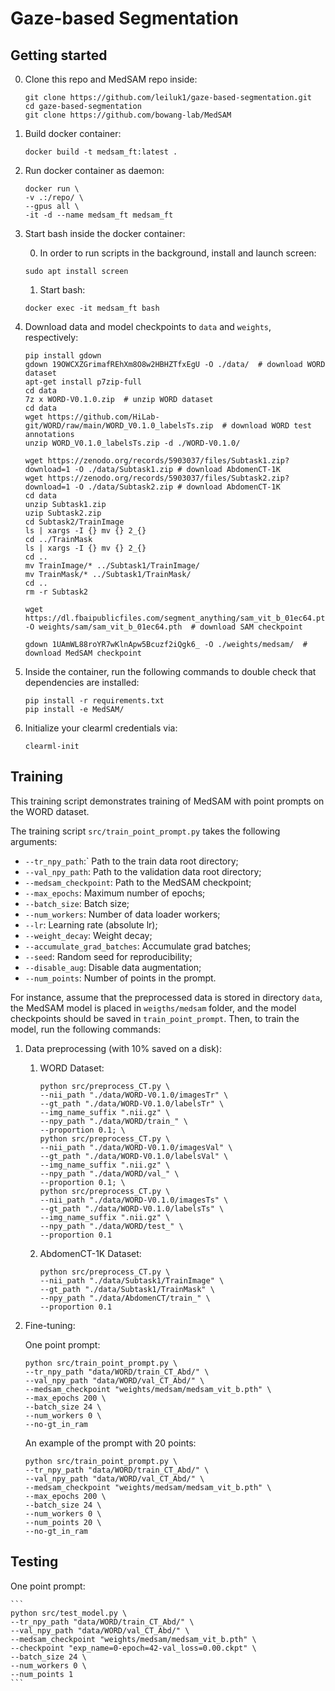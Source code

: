 # Gaze-based Segmentation

## Getting started

0. Clone this repo and MedSAM repo inside:
    ```
    git clone https://github.com/leiluk1/gaze-based-segmentation.git
    cd gaze-based-segmentation
    git clone https://github.com/bowang-lab/MedSAM
    ```

1. Build docker container:
    ```
    docker build -t medsam_ft:latest .
    ```

2. Run docker container as daemon:
    ```
    docker run \
    -v .:/repo/ \
    --gpus all \
    -it -d --name medsam_ft medsam_ft
    ```


3. Start bash inside the docker container:

    0. In order to run scripts in the background, install and launch screen:
    ```
    sudo apt install screen
    ```

    1. Start bash:

    ```
    docker exec -it medsam_ft bash
    ```

4. Download data and model checkpoints to `data` and `weights`, respectively:
    ```
    pip install gdown
    gdown 19OWCXZGrimafREhXm8O8w2HBHZTfxEgU -O ./data/  # download WORD dataset
    apt-get install p7zip-full
    cd data
    7z x WORD-V0.1.0.zip  # unzip WORD dataset
    cd data
    wget https://github.com/HiLab-git/WORD/raw/main/WORD_V0.1.0_labelsTs.zip  # download WORD test annotations
    unzip WORD_V0.1.0_labelsTs.zip -d ./WORD-V0.1.0/
    ```

    ```
    wget https://zenodo.org/records/5903037/files/Subtask1.zip?download=1 -O ./data/Subtask1.zip # download AbdomenCT-1K 
    wget https://zenodo.org/records/5903037/files/Subtask2.zip?download=1 -O ./data/Subtask2.zip # download AbdomenCT-1K 
    cd data
    unzip Subtask1.zip
    uzip Subtask2.zip
    cd Subtask2/TrainImage
    ls | xargs -I {} mv {} 2_{}
    cd ../TrainMask
    ls | xargs -I {} mv {} 2_{}
    cd ..
    mv TrainImage/* ../Subtask1/TrainImage/
    mv TrainMask/* ../Subtask1/TrainMask/
    cd ..
    rm -r Subtask2
    ```

    ```
    wget https://dl.fbaipublicfiles.com/segment_anything/sam_vit_b_01ec64.pth -O weights/sam/sam_vit_b_01ec64.pth  # download SAM checkpoint
    ```

    ```
    gdown 1UAmWL88roYR7wKlnApw5Bcuzf2iQgk6_ -O ./weights/medsam/  # download MedSAM checkpoint
    ```

5. Inside the container, run the following commands to double check that dependencies are installed:
    ```
    pip install -r requirements.txt
    pip install -e MedSAM/
    ```

6. Initialize your clearml credentials via:
    ```
    clearml-init
    ```

## Training

This training script demonstrates training of MedSAM with point prompts on the WORD dataset.

The training script `src/train_point_prompt.py` takes the following arguments:
* `--tr_npy_path`:` Path to the train data root directory;
* `--val_npy_path`: Path to the validation data root directory;
* `--medsam_checkpoint`: Path to the MedSAM checkpoint;
* `--max_epochs`: Maximum number of epochs;
* `--batch_size`: Batch size;
* `--num_workers`: Number of data loader workers;
* `--lr`: Learning rate (absolute lr);
* `--weight_decay`: Weight decay;
* `--accumulate_grad_batches`: Accumulate grad batches;
* `--seed`: Random seed for reproducibility;
* `--disable_aug`: Disable data augmentation;
* `--num_points`: Number of points in the prompt.


For instance, assume that the preprocessed data is stored in directory `data`, the MedSAM model is placed in `weigths/medsam` folder, and the model checkpoints should be saved in `train_point_prompt`. Then, to train the model, run the following commands:

1. Data preprocessing (with 10% saved on a disk):
    1. WORD Dataset:
        ```
        python src/preprocess_CT.py \
        --nii_path "./data/WORD-V0.1.0/imagesTr" \
        --gt_path "./data/WORD-V0.1.0/labelsTr" \
        --img_name_suffix ".nii.gz" \
        --npy_path "./data/WORD/train_" \
        --proportion 0.1; \
        python src/preprocess_CT.py \
        --nii_path "./data/WORD-V0.1.0/imagesVal" \
        --gt_path "./data/WORD-V0.1.0/labelsVal" \
        --img_name_suffix ".nii.gz" \
        --npy_path "./data/WORD/val_" \
        --proportion 0.1; \
        python src/preprocess_CT.py \
        --nii_path "./data/WORD-V0.1.0/imagesTs" \
        --gt_path "./data/WORD-V0.1.0/labelsTs" \
        --img_name_suffix ".nii.gz" \
        --npy_path "./data/WORD/test_" \
        --proportion 0.1
        ```

    2. AbdomenCT-1K Dataset:
        ```
        python src/preprocess_CT.py \
        --nii_path "./data/Subtask1/TrainImage" \
        --gt_path "./data/Subtask1/TrainMask" \
        --npy_path "./data/AbdomenCT/train_" \
        --proportion 0.1
        ```

2. Fine-tuning:

    One point prompt:

    ```
    python src/train_point_prompt.py \
    --tr_npy_path "data/WORD/train_CT_Abd/" \
    --val_npy_path "data/WORD/val_CT_Abd/" \
    --medsam_checkpoint "weights/medsam/medsam_vit_b.pth" \
    --max_epochs 200 \
    --batch_size 24 \
    --num_workers 0 \
    --no-gt_in_ram
    ```

    An example of the prompt with 20 points:

    ```
    python src/train_point_prompt.py \
    --tr_npy_path "data/WORD/train_CT_Abd/" \
    --val_npy_path "data/WORD/val_CT_Abd/" \
    --medsam_checkpoint "weights/medsam/medsam_vit_b.pth" \
    --max_epochs 200 \
    --batch_size 24 \
    --num_workers 0 \
    --num_points 20 \
    --no-gt_in_ram
    ```


## Testing

One point prompt:

    ```
    python src/test_model.py \
    --tr_npy_path "data/WORD/train_CT_Abd/" \
    --val_npy_path "data/WORD/val_CT_Abd/" \
    --medsam_checkpoint "weights/medsam/medsam_vit_b.pth" \
    --checkpoint "exp_name=0-epoch=42-val_loss=0.00.ckpt" \
    --batch_size 24 \
    --num_workers 0 \
    --num_points 1
    ```